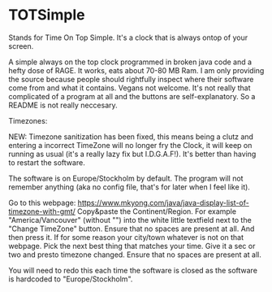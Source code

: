 # TOTSimple

Stands for Time On Top Simple. It's a clock that is always ontop of your screen.

A simple always on the top clock programmed in broken java code and a hefty dose of RAGE. It works, eats about 70-80 MB Ram. I am only providing the source because people should rightfully inspect where their software come from and what it contains. Vegans not welcome.
It's not really that complicated of a program at all and the buttons are self-explanatory. So a README
is not really neccesary. 

Timezones:

NEW: Timezone sanitization has been fixed, this means being a clutz and entering a incorrect TimeZone will no longer fry the Clock, it will keep on running as usual (it's a really lazy fix but I.D.G.A.F!). It's better than having to restart the software.


The software is on Europe/Stockholm by default. The program will not remember anything (aka no config file, that's for later when I feel like it). 

Go to this webpage: https://www.mkyong.com/java/java-display-list-of-timezone-with-gmt/
Copy&paste the Continent/Region. For example 
"America/Vancouver" (without "") into the white little textfield next to the "Change TimeZone" button. 
Ensure that no spaces are present at all.
And then press it. If for some reason your city/town whatever is not on that webpage. Pick the next best thing that matches your time.
Give it a sec or two and presto timezone changed.
Ensure that no spaces are present at all.

You will need to redo this each time the software is closed as the software is hardcoded to "Europe/Stockholm".
